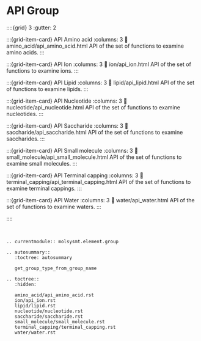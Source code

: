 # API Group

::::{grid} 3
:gutter: 2

:::{grid-item-card} API Amino acid
:columns: 3
:link: amino_acid/api_amino_acid.html
API of the set of functions to examine amino acids.
:::

:::{grid-item-card} API Ion
:columns: 3
:link: ion/api_ion.html
API of the set of functions to examine ions.
:::

:::{grid-item-card} API Lipid
:columns: 3
:link: lipid/api_lipid.html
API of the set of functions to examine lipids.
:::

:::{grid-item-card} API Nucleotide
:columns: 3
:link: nucleotide/api_nucleotide.html
API of the set of functions to examine nucleotides.
:::

:::{grid-item-card} API Saccharide
:columns: 3
:link: saccharide/api_saccharide.html
API of the set of functions to examine saccharides.
:::

:::{grid-item-card} API Small molecule
:columns: 3
:link: small_molecule/api_small_molecule.html
API of the set of functions to examine small molecules.
:::

:::{grid-item-card} API Terminal capping
:columns: 3
:link: terminal_capping/api_terminal_capping.html
API of the set of functions to examine terminal cappings.
:::

:::{grid-item-card} API Water
:columns: 3
:link: water/api_water.html
API of the set of functions to examine waters.
:::

::::

<br/>

```{eval-rst}
.. currentmodule:: molsysmt.element.group

.. autosummary::
   :toctree: autosummary

   get_group_type_from_group_name
```


```{eval-rst}
.. toctree::
   :hidden:

   amino_acid/api_amino_acid.rst
   ion/api_ion.rst
   lipid/lipid.rst
   nucleotide/nucleotide.rst
   saccharide/saccharide.rst
   small_molecule/small_molecule.rst
   terminal_capping/terminal_capping.rst
   water/water.rst
```



